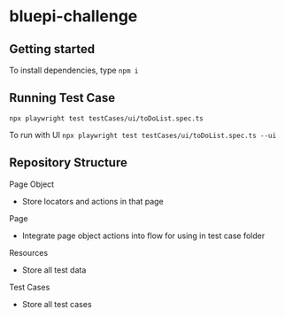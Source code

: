 # bluepi-challenge

## Getting started
To install dependencies, type
```npm i```

## Running Test Case
```npx playwright test testCases/ui/toDoList.spec.ts```

To run with UI
```npx playwright test testCases/ui/toDoList.spec.ts --ui```

## Repository Structure
Page Object
 - Store locators and actions in that page

Page
- Integrate page object actions into flow for using in test case folder

Resources
- Store all test data

Test Cases
- Store all test cases
